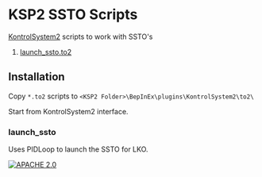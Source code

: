 # KSP2 SSTO Scripts
[KontrolSystem2](https://github.com/untoldwind/KontrolSystem2) scripts to work with SSTO's

1. [launch_ssto.to2](#launch_ssto)

## Installation

Copy ```*.to2``` scripts to ```<KSP2 Folder>\BepInEx\plugins\KontrolSystem2\to2\```

Start from KontrolSystem2 interface.

### launch_ssto
Uses PIDLoop to launch the SSTO for LKO.

[![APACHE 2.0](https://img.shields.io/badge/License-Apache%202.0-brightgreen.svg?longCache=true&style=for-the-badge)](LICENSE)
